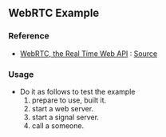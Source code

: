 ## WebRTC Example

### Reference
- [WebRTC, the Real Time Web API](https://flaviocopes.com/webrtc/) : [Source](https://gist.github.com/flaviocopes/e0844d71da2348d14ec8b6742d8b2795)

### Usage
- Do it as follows to test the example
    1. prepare to use, built it.
    2. start a web server.
    3. start a signal server.
    4. call a someone.
